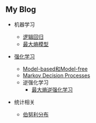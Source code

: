 ## My Blog

* 机器学习
  * [逻辑回归](./ml/lr.md)
  * [最大熵模型](./ml/maxent.md)

* [强化学习](./reinforcement/content.md)
  * [Model-based和Model-free](./reinforcement/model_base_free.md)
  * [Markov Decision Processes](./reinforcement/mdp.md)
  *  逆强化学习
     * [最大熵逆强化学习](./reinforcement/maxent.md)



* 统计相关
  * [伯努利分布](./statics/bernoulli_distribution.md)


